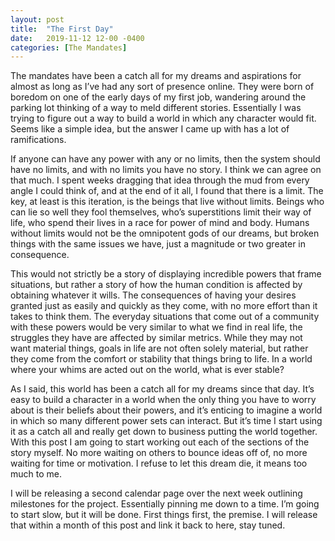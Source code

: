 ```yaml
---
layout: post
title:  "The First Day"
date:   2019-11-12 12-00 -0400
categories: [The Mandates]
---
```

The mandates have been a catch all for my dreams and aspirations for almost as long as I’ve had any sort of presence online. They were born of boredom on one of the early days of my first job, wandering around the parking lot thinking of a way to meld different stories. Essentially I was trying to figure out a way to build a world in which any character would fit. Seems like a simple idea, but the answer I came up with has a lot of ramifications.

If anyone can have any power with any or no limits, then the system should have no limits, and with no limits you have no story. I think we can agree on that much. I spent weeks dragging that idea through the mud from every angle I could think of, and at the end of it all, I found that there is a limit. The key, at least is this iteration, is the beings that live without limits. Beings who can lie so well they fool themselves, who’s superstitions limit their way of life, who spend their lives in a race for power of mind and body. Humans without limits would not be the omnipotent gods of our dreams, but broken things with the same issues we have, just a magnitude or two greater in consequence.

This would not strictly be a story of displaying incredible powers that frame situations, but rather a story of how the human condition is affected by obtaining whatever it wills. The consequences of having your desires granted just as easily and quickly as they come, with no more effort than it takes to think them. The everyday situations that come out of a community with these powers would be very similar to what we find in real life, the struggles they have are affected by similar metrics. While they may not want material things, goals in life are not often solely material, but rather they come from the comfort or stability that things bring to life. In a world where your whims are acted out on the world, what is ever stable?

As I said, this world has been a catch all for my dreams since that day. It’s easy to build a character in a world when the only thing you have to worry about is their beliefs about their powers, and it’s enticing to imagine a world in which so many different power sets can interact. But it’s time I start using it as a catch all and really get down to business putting the world together. With this post I am going to start working out each of the sections of the story myself. No more waiting on others to bounce ideas off of, no more waiting for time or motivation. I refuse to let this dream die, it means too much to me.

I will be releasing a second calendar page over the next week outlining milestones for the project. Essentially pinning me down to a time. I’m going to start slow, but it will be done. First things first, the premise. I will release that within a month of this post and link it back to here, stay tuned.
